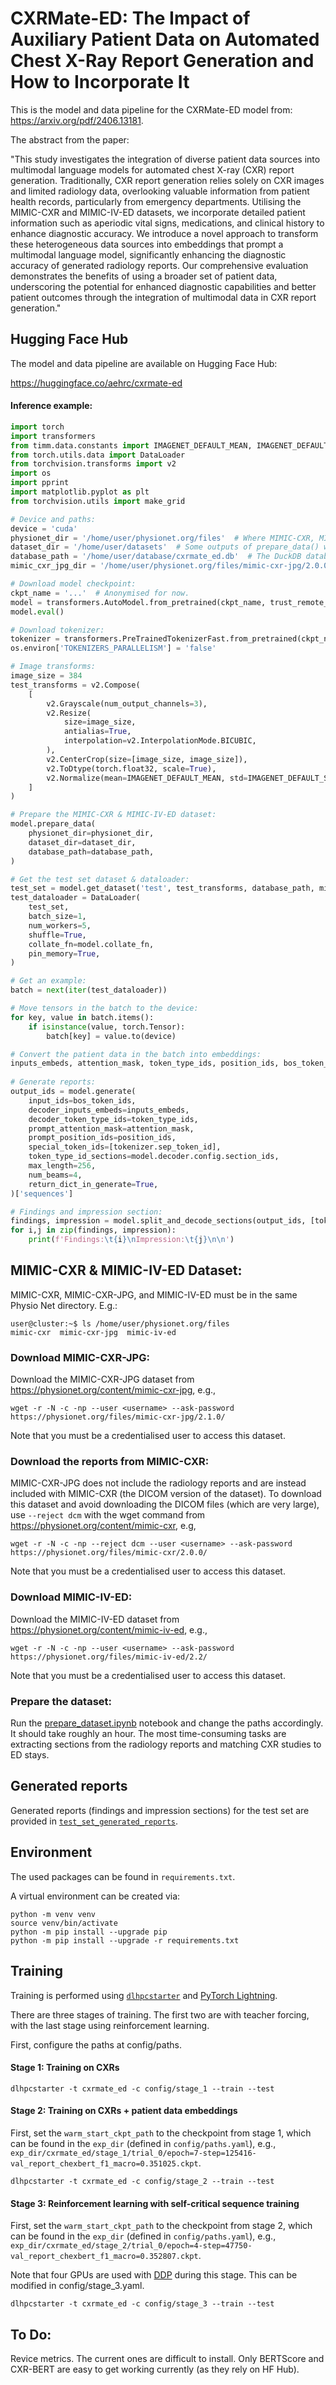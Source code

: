 # CXRMate-ED: The Impact of Auxiliary Patient Data on Automated Chest X-Ray Report Generation and How to Incorporate It

This is the model and data pipeline for the CXRMate-ED model from: https://arxiv.org/pdf/2406.13181.

The abstract from the paper:

"This study investigates the integration of diverse patient data sources into multimodal language models for automated chest X-ray (CXR) report generation. Traditionally, CXR report generation relies solely on CXR images and limited radiology data, overlooking valuable information from patient health records, particularly from emergency departments. Utilising the MIMIC-CXR and MIMIC-IV-ED datasets, we incorporate detailed patient information such as aperiodic vital signs, medications, and clinical history to enhance diagnostic accuracy. We introduce a novel approach to transform these heterogeneous data sources into embeddings that prompt a multimodal language model, significantly enhancing the diagnostic accuracy of generated radiology reports. Our comprehensive evaluation demonstrates the benefits of using a broader set of patient data, underscoring the potential for enhanced diagnostic capabilities and better patient outcomes through the integration of multimodal data in CXR report generation."

## Hugging Face Hub
The model and data pipeline are available on Hugging Face Hub:

https://huggingface.co/aehrc/cxrmate-ed

#### Inference example:

```python
import torch
import transformers
from timm.data.constants import IMAGENET_DEFAULT_MEAN, IMAGENET_DEFAULT_STD
from torch.utils.data import DataLoader
from torchvision.transforms import v2
import os
import pprint
import matplotlib.pyplot as plt
from torchvision.utils import make_grid

# Device and paths:
device = 'cuda'
physionet_dir = '/home/user/physionet.org/files'  # Where MIMIC-CXR, MIMIC-CXR-JPG, and MIMIC-IV-ED are stored.
dataset_dir = '/home/user/datasets'  # Some outputs of prepare_data() will be stored here, e.g, the report sections.
database_path = '/home/user/database/cxrmate_ed.db'  # The DuckDB database used to manage the tables of the dataset will be saved here.
mimic_cxr_jpg_dir = '/home/user/physionet.org/files/mimic-cxr-jpg/2.0.0/files'  # The path to the JPG images of MIMIC-CXR-JPG. This could be different to physionet_dir to leverage faster storage.

# Download model checkpoint:
ckpt_name = '...'  # Anonymised for now.
model = transformers.AutoModel.from_pretrained(ckpt_name, trust_remote_code=True).to(device=device)
model.eval()

# Download tokenizer:
tokenizer = transformers.PreTrainedTokenizerFast.from_pretrained(ckpt_name)
os.environ['TOKENIZERS_PARALLELISM'] = 'false'

# Image transforms:
image_size = 384
test_transforms = v2.Compose(
    [
        v2.Grayscale(num_output_channels=3),
        v2.Resize(
            size=image_size, 
            antialias=True,
            interpolation=v2.InterpolationMode.BICUBIC,
        ),
        v2.CenterCrop(size=[image_size, image_size]),
        v2.ToDtype(torch.float32, scale=True),
        v2.Normalize(mean=IMAGENET_DEFAULT_MEAN, std=IMAGENET_DEFAULT_STD),
    ]
)

# Prepare the MIMIC-CXR & MIMIC-IV-ED dataset:
model.prepare_data(
    physionet_dir=physionet_dir,
    dataset_dir=dataset_dir,
    database_path=database_path,
)

# Get the test set dataset & dataloader:
test_set = model.get_dataset('test', test_transforms, database_path, mimic_cxr_jpg_dir)
test_dataloader = DataLoader(
    test_set,
    batch_size=1, 
    num_workers=5,
    shuffle=True,
    collate_fn=model.collate_fn,
    pin_memory=True,
)

# Get an example:
batch = next(iter(test_dataloader))

# Move tensors in the batch to the device:
for key, value in batch.items():
    if isinstance(value, torch.Tensor):
        batch[key] = value.to(device)

# Convert the patient data in the batch into embeddings:
inputs_embeds, attention_mask, token_type_ids, position_ids, bos_token_ids = model.prepare_inputs(tokenizer=tokenizer, **batch)
    
# Generate reports:
output_ids = model.generate(
    input_ids=bos_token_ids,
    decoder_inputs_embeds=inputs_embeds,
    decoder_token_type_ids=token_type_ids,
    prompt_attention_mask=attention_mask,
    prompt_position_ids=position_ids,
    special_token_ids=[tokenizer.sep_token_id],
    token_type_id_sections=model.decoder.config.section_ids,
    max_length=256,
    num_beams=4,
    return_dict_in_generate=True,
)['sequences']

# Findings and impression section:
findings, impression = model.split_and_decode_sections(output_ids, [tokenizer.sep_token_id, tokenizer.eos_token_id], tokenizer)
for i,j in zip(findings, impression):
    print(f'Findings:\t{i}\nImpression:\t{j}\n\n')

```

## MIMIC-CXR & MIMIC-IV-ED Dataset:

MIMIC-CXR, MIMIC-CXR-JPG, and MIMIC-IV-ED must be in the same Physio Net directory. E.g.:

```shell
user@cluster:~$ ls /home/user/physionet.org/files
mimic-cxr  mimic-cxr-jpg  mimic-iv-ed
```

### Download MIMIC-CXR-JPG:
Download the MIMIC-CXR-JPG dataset from https://physionet.org/content/mimic-cxr-jpg, e.g.,
```shell
wget -r -N -c -np --user <username> --ask-password https://physionet.org/files/mimic-cxr-jpg/2.1.0/
```
Note that you must be a credentialised user to access this dataset.

### Download the reports from MIMIC-CXR:
MIMIC-CXR-JPG does not include the radiology reports and are instead included with MIMIC-CXR (the DICOM version of the dataset). To download this dataset and avoid downloading the DICOM files (which are very large), use `--reject dcm` with the wget command from https://physionet.org/content/mimic-cxr, e.g, 
```shell
wget -r -N -c -np --reject dcm --user <username> --ask-password https://physionet.org/files/mimic-cxr/2.0.0/
```
Note that you must be a credentialised user to access this dataset.

### Download MIMIC-IV-ED:
Download the MIMIC-IV-ED dataset from https://physionet.org/content/mimic-iv-ed, e.g.,
```shell
wget -r -N -c -np --user <username> --ask-password https://physionet.org/files/mimic-iv-ed/2.2/
```
Note that you must be a credentialised user to access this dataset.

### Prepare the dataset:
Run the [prepare_dataset.ipynb](https://github.com/aehrc/anon/blob/main/prepare_dataset.ipynb) notebook and change the paths accordingly. It should take roughly an hour. The most time-consuming tasks are extracting sections from the radiology reports and matching CXR studies to ED stays.

## Generated reports

Generated reports (findings and impression sections) for the test set are provided in [`test_set_generated_reports`](https://github.com/aehrc/anon/blob/main/test_set_generated_reports).

## Environment

The used packages can be found in `requirements.txt`.

A virtual environment can be created via:
```shell
python -m venv venv
source venv/bin/activate
python -m pip install --upgrade pip
python -m pip install --upgrade -r requirements.txt
```

## Training

Training is performed using [`dlhpcstarter`](https://github.com/csiro-mlai/dl_hpc_starter_pack) and [PyTorch Lightning](https://lightning.ai).

There are three stages of training. The first two are with teacher forcing, with the last stage using reinforcement learning.

First, configure the paths at config/paths.

#### Stage 1: Training on CXRs

```shell
dlhpcstarter -t cxrmate_ed -c config/stage_1 --train --test
```

#### Stage 2: Training on CXRs + patient data embeddings

First, set the `warm_start_ckpt_path` to the checkpoint from stage 1, which can be found in the `exp_dir` (defined in `config/paths.yaml`), e.g., `exp_dir/cxrmate_ed/stage_1/trial_0/epoch=7-step=125416-val_report_chexbert_f1_macro=0.351025.ckpt`.

```shell
dlhpcstarter -t cxrmate_ed -c config/stage_2 --train --test
```

#### Stage 3: Reinforcement learning with self-critical sequence training

First, set the `warm_start_ckpt_path` to the checkpoint from stage 2, which can be found in the `exp_dir` (defined in `config/paths.yaml`), e.g., `exp_dir/cxrmate_ed/stage_2/trial_0/epoch=4-step=47750-val_report_chexbert_f1_macro=0.352807.ckpt`.

Note that four GPUs are used with [DDP](https://lightning.ai/docs/pytorch/stable/accelerators/gpu_intermediate.html#distributed-data-parallel) during this stage. This can be modified in config/stage_3.yaml.

```shell
dlhpcstarter -t cxrmate_ed -c config/stage_3 --train --test
```

## To Do:

Revice metrics. The current ones are difficult to install. Only BERTScore and CXR-BERT are easy to get working currently (as they rely on HF Hub).
